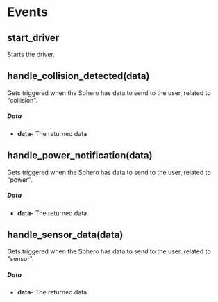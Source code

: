 # Events

## start_driver

Starts the driver.

## handle_collision_detected(data)

Gets triggered when the Sphero has data to send to the user, related to "collision".

##### Data

- **data**- The returned data

## handle_power_notification(data)

Gets triggered when the Sphero has data to send to the user, related to "power".

##### Data

- **data**- The returned data

## handle_sensor_data(data)

Gets triggered when the Sphero has data to send to the user, related to "sensor".

##### Data

- **data**- The returned data